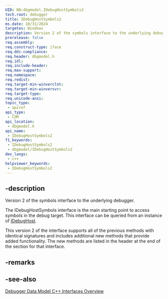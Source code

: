 ```yaml
---
UID: NN:dbgmodel.IDebugHostSymbols2
tech.root: debugger
title: IDebugHostSymbols2
ms.date: 10/31/2024
targetos: Windows
description: Version 2 of the symbols interface to the underlying debugger. (dbgmodel.h)
prerelease: false
req.assembly: 
req.construct-type: iface
req.ddi-compliance: 
req.header: dbgmodel.h
req.idl: 
req.include-header: 
req.max-support: 
req.namespace: 
req.redist: 
req.target-min-winverclnt: 
req.target-min-winversvr: 
req.target-type: 
req.unicode-ansi: 
topic_type:
 - apiref
api_type:
 - COM
api_location:
 - dbgmodel.h
api_name:
 - IDebugHostSymbols2
f1_keywords:
 - IDebugHostSymbols2
 - dbgmodel/IDebugHostSymbols2
dev_langs:
 - c++
helpviewer_keywords:
 - IDebugHostSymbols2
---
```


## -description

Version 2 of the symbols interface to the underlying debugger.

The IDebugHostSymbols interface is the main starting point to access symbols in the debug target. This interface can be queried from an instance of [IDebugHost](nn-dbgmodel-idebughost.md).

This version 2 of the interface supports all of the previous methods with identical signatures and includes additional new methods that provide added functionality. The new methods are listed in the header at the end of the section for that interface.

## -remarks

## -see-also

[Debugger Data Model C++ Interfaces Overview](/windows-hardware/drivers/debugger/data-model-cpp-overview)

